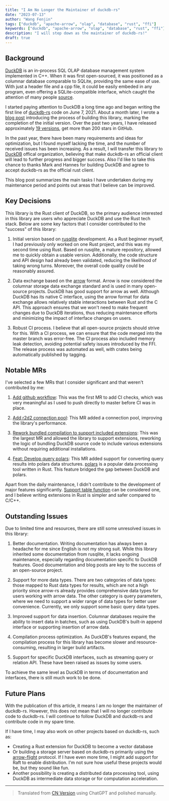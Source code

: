 ```yaml
---
title: "I Am No Longer the Maintainer of duckdb-rs"
date: "2023-07-13"
author: "Wang Fenjin"
tags: ["duckdb", "apache-arrow", "olap", "database", "rust", "ffi"]
keywords: ["duckdb", "apache-arrow", "olap", "database", "rust", "ffi"]
description: "I will step down as the maintainer of duckdb-rs!"
draft: true
---
```


## Background

[DuckDB](https://duckdb.org/) is an in-process SQL OLAP database management system implemented in C++. When it was first open-sourced, it was positioned as a columnar database comparable to SQLite, providing the same ease of use. With just a header file and a cpp file, it could be easily embeded in any program, even offering a SQLite-compatible interface, which caught the attention of many people [source](https://news.ycombinator.com/item?id=24531085).

I started paying attention to DuckDB a long time ago and began writing the first line of [duckdb-rs](https://github.com/wangfenjin/duckdb-rs) code on June 7, 2021. About a month later, I wrote a [blog post](https://www.wangfenjin.com/posts/duckdb-rs/) introducing the process of building this library, marking the completion of the initial version. Over the past two years, I have released approximately [19 versions](https://crates.io/crates/duckdb), get more than 200 stars in GitHub.

In the past year, there have been many requirements and ideas for optimization, but I found myself lacking the time, and the number of received issues has been increasing. As a result, I will transfer this library to [DuckDB](https://github.com/duckdb) offical organization, believing that make duckdb-rs an official client will lead to further progress and bigger success. Also I'd like to take this chance to thanks Mark and Hannes for building DuckDB and agree to accept duckdb-rs as the official rust client.

This blog post summarizes the main tasks I have undertaken during my maintenance period and points out areas that I believe can be improved.

## Key Decisions

This library is the Rust client of DuckDB, so the primary audience interested in this library are users who appreciate DuckDB and use the Rust tech stack. Below are some key factors that I consider contributed to the "success" of this library:

1. Initial version based on [rusqlite](https://github.com/rusqlite/rusqlite) development. As a Rust beginner myself, I had previously only worked on one Rust project, and this was my second time using Rust. Based on rusqlite, a mature repository, allowed me to quickly obtain a usable version. Additionally, the code structure and API design had already been validated, reducing the likelihood of taking wrong turns. Moreover, the overall code quality could be reasonably assured.

2. Data exchange based on the [arrow](https://github.com/apache/arrow-rs) format. Arrow is now considered the columnar storage data exchange standard and is used in many open-source projects. DuckDB has good support for arrow as well. Although DuckDB has its native C interface, using the arrow format for data exchange allows relatively stable interactions between Rust and the C API. This approach ensures that we won't need to make frequent changes due to DuckDB iterations, thus reducing maintenance efforts and minimizing the impact of interface changes on users.

3. Robust CI process. I believe that all open-source projects should strive for this. With a CI process, we can ensure that the code merged into the master branch was error-free. The CI process also included memory leak detection, avoiding potential safety issues introduced by the FFI. The release process was automated as well, with crates being automatically published by tagging.

## Notable MRs

I've selected a few MRs that I consider significant and that weren't contributed by me:

1. [Add github workflow](https://github.com/wangfenjin/duckdb-rs/pull/1): This was the first MR to add CI checks, which was very meaningful as I used to push directly to master before CI was in place.

2. [Add r2d2 connection pool](https://github.com/wangfenjin/duckdb-rs/pull/32): This MR added a connection pool, improving the library's performance.

3. [Rework bundled compilation to support included extensions](https://github.com/wangfenjin/duckdb-rs/pull/127): This was the largest MR and allowed the library to support extensions, reworking the logic of bundling DuckDB source code to include various extensions without requiring additional installations.

4. [Feat: Develop query polars](https://github.com/wangfenjin/duckdb-rs/pull/169): This MR added support for converting query results into polars data structures. [polars](https://github.com/pola-rs/polars) is a popular data processing tool written in Rust. This feature bridged the gap between DuckDB and polars.

Apart from the daily maintenance, I didn't contribute to the development of major features significantly. [Support table function](https://github.com/wangfenjin/duckdb-rs/pull/138) can be considered one, and I believe writing extensions in Rust is simpler and safer compared to C/C++.

## Outstanding Issues

Due to limited time and resources, there are still some unresolved issues in this library:

1. Better documentation. Writing documentation has always been a headache for me since English is not my strong suit. While this library inherited some documentation from rusqlite, it lacks ongoing maintenance, especially regarding documentation specific to DuckDB features. Good documentation and blog posts are key to the success of an open-source project.

2. Support for more data types. There are two categories of data types: those mapped to Rust data types for results, which are not a high priority since arrow-rs already provides comprehensive data types for users working with arrow data. The other category is query parameters, where we need to support a wider range of data types for better user convenience. Currently, we only support some basic query data types.

3. Improved support for data insertion. Columnar databases require the ability to insert data in batches, such as using DuckDB's built-in append interface or supporting insertion of arrow data.

4. Compilation process optimization. As DuckDB's features expand, the compilation process for this library has become slower and resource-consuming, resulting in larger build artifacts.

5. Support for specific DuckDB interfaces, such as streaming query or relation API. These have been raised as issues by some users.

To achieve the same level as DuckDB in terms of documentation and interfaces, there is still much work to be done.

## Future Plans

With the publication of this article, it means I am no longer the maintainer of duckdb-rs. However, this does not mean that I will no longer contribute code to duckdb-rs. I will continue to follow DuckDB and duckdb-rs and contribute code in my spare time.

If I have time, I may also work on other projects based on duckdb-rs, such as:

* Creating a Rust extension for DuckDB to become a vector database
* Or building a storage server based on duckdb-rs primarily using the [arrow-flight](https://github.com/apache/arrow-rs/tree/master/arrow-flight) protocol. If I have even more time, I might add support for Raft to enable distribution. I'm not sure how useful these projects would be, but they sound like fun.
* Another possibility is creating a distributed data processing tool, using DuckDB as intermediate data storage or for computation acceleration.


---
> Translated from [CN Version](https://www.wangfenjin.com/posts/duckdb-rs-moving-forward/) using ChatGPT and polished manually.